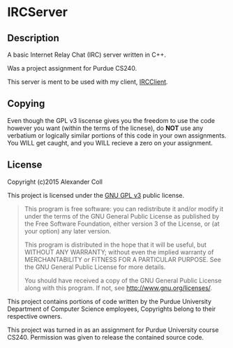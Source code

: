 # IRCServer #

## Description ##
A basic Internet Relay Chat (IRC) server written in C++.

Was a project assignment for Purdue CS240.

This server is ment to be used with my client, [IRCClient](http://github.com/alexcoll/IRCClient).

## Copying ##
Even though the GPL v3 liscense gives you the freedom to use the code however you want (within the terms of the licnese), do **NOT** use any verbatium or logically similar portions of this code in your own assignments. You WILL get caught, and you WILL recieve a zero on your assignment.

## License ##
Copyright (c)2015 Alexander Coll

This project is licensed under the [GNU GPL v3](http://www.gnu.org/licenses/gpl-3.0.txt) public license.

> This program is free software: you can redistribute it and/or modify
> it under the terms of the GNU General Public License as published by
> the Free Software Foundation, either version 3 of the License, or
> (at your option) any later version.
> 
> This program is distributed in the hope that it will be useful,
> but WITHOUT ANY WARRANTY; without even the implied warranty of
> MERCHANTABILITY or FITNESS FOR A PARTICULAR PURPOSE.  See the
> GNU General Public License for more details.
> 
> You should have received a copy of the GNU General Public License
> along with this program.  If not, see <http://www.gnu.org/licenses/>.


This project contains portions of code written by the Purdue University Department of Computer Science employees, Copyrights belong to their respective owners.


This project was turned in as an assignment for Purdue University course CS240. Permission was given to release the contained source code.
